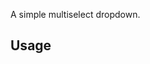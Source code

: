A simple multiselect dropdown.

## Usage

<MultiSelect
  placeholder="Country"
  itemId="CountryID"
  itemValue="CountryName"
  selected={this.state.selectedCountries}
  onSelectionChange={this.onCountrySelection}
  options={this.state.countries}
/>
